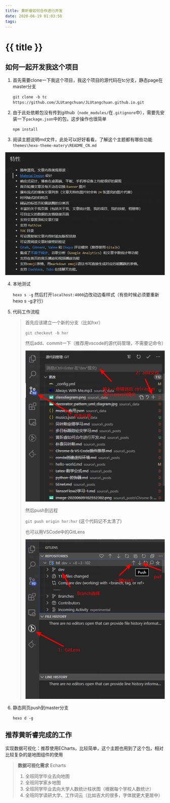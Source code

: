 ```yaml
---
title: 黄昕睿如何合作进行开发
date: 2020-06-19 01:03:58
tags:
---
```


# {{ title }}



## 如何一起开发我这个项目

1. 首先需要clone一下我这个项目，我这个项目的源代码在tc分支，静态page在master分支

   `
   git clone -b tc https://github.com/JLUtangchuan/JLUtangchuan.github.io.git
   `

2. 由于此处依赖包没有传到github（`node_modules/`在`.gitignore`中），需要先安装一下`package.json`中的包，这步操作也很简单

   `npm install`

3. 阅读主题说明md文件，此处可以好好看看，了解这个主题都有哪些功能
  `
  themes\hexo-theme-matery\README_CN.md
  `

  ![README_CN.md内容](https://raw.githubusercontent.com/JLUtangchuan/picBed/dev/image-20200619012306506.png)

4. 本地测试

   `hexo s -g` 然后打开`localhost:4000`边改动边看样式（有些时候必须要重新hexo s -g才行）

5. 代码工作流程

   > 首先应该建立一个新的分支（比如hxr）
   >
   > `git checkout -b hxr`
   >
   > 然后add、commit一下（推荐用vscode的源代码管理，不需要记命令）
   >
   > ![vscode](https://raw.githubusercontent.com/JLUtangchuan/picBed/dev/image-20200619012911461.png)
   >
   > 然后push到远程
   >
   > `git push origin hxr:hxr` (这个代码记不太清了)
   >
   > 也可以用VSCode中的GitLens
   >
   > ![GitLens](https://raw.githubusercontent.com/JLUtangchuan/picBed/dev/image-20200619013103080.png)

6. 静态网页push到master分支

   `hexo d -g`

## 推荐黄昕睿完成的工作

实现数据可视化：推荐使用ECharts，比较简单，这个主题也用到了这个包，相对比较复杂的是地图组件的使用

>**数据可视化需求** Echarts
>
>1. 全班同学毕业去向地图
>2. 全班同学家乡地图
>3. 全班同学毕业去向大学人数统计柱状图（根据每个学校人数统计）
>4. 全班同学读研大学、工作词云（比如吉大的很多，字体就更大更居中）